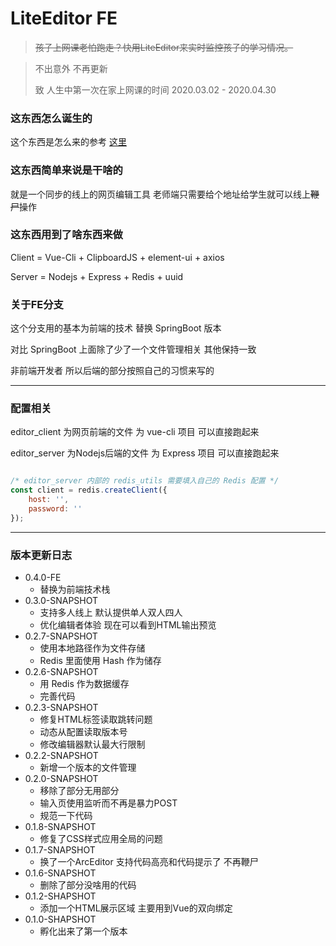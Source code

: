 # LiteEditor FE

> ~~孩子上网课老怕跑走？快用LiteEditor来实时监控孩子的学习情况。~~

> 不出意外 不再更新
>
> 致 人生中第一次在家上网课的时间 2020.03.02 - 2020.04.30

### 这东西怎么诞生的

这个东西是怎么来的参考 [这里](http://code.eggoxygen.top/2020/03/12/LiteEditor-开发记载/)

### 这东西简单来说是干啥的

就是一个同步的线上的网页编辑工具 老师端只需要给个地址给学生就可以线上~~鞭尸~~操作

### 这东西用到了啥东西来做

Client = Vue-Cli + ClipboardJS + element-ui + axios   
   
Server = Nodejs + Express + Redis + uuid   
   

### 关于FE分支

这个分支用的基本为前端的技术 替换 SpringBoot 版本 

对比 SpringBoot 上面除了少了一个文件管理相关 其他保持一致

非前端开发者 所以后端的部分按照自己的习惯来写的

---

### 配置相关

editor_client 为网页前端的文件 为 vue-cli 项目 可以直接跑起来   
   
editor_server 为Nodejs后端的文件 为 Express 项目 可以直接跑起来   
   

```javascript

/* editor_server 内部的 redis_utils 需要填入自己的 Redis 配置 */
const client = redis.createClient({
    host: '',
    password: ''
});

```

---

### 版本更新日志

* 0.4.0-FE
  * 替换为前端技术栈
* 0.3.0-SNAPSHOT
  * 支持多人线上 默认提供单人双人四人
  * 优化编辑者体验 现在可以看到HTML输出预览
* 0.2.7-SNAPSHOT
  * 使用本地路径作为文件存储
  * Redis 里面使用 Hash 作为储存
* 0.2.6-SNAPSHOT
  * 用 Redis 作为数据缓存
  * 完善代码
* 0.2.3-SNAPSHOT
  * 修复HTML标签读取跳转问题
  * 动态从配置读取版本号
  * 修改编辑器默认最大行限制
* 0.2.2-SNAPSHOT
  * 新增一个版本的文件管理
* 0.2.0-SNAPSHOT
  * 移除了部分无用部分
  * 输入页使用监听而不再是暴力POST
  * 规范一下代码
* 0.1.8-SNAPSHOT
  * 修复了CSS样式应用全局的问题
* 0.1.7-SNAPSHOT
  * 换了一个ArcEditor 支持代码高亮和代码提示了 不再鞭尸
* 0.1.6-SNAPSHOT
  * 删除了部分没啥用的代码
* 0.1.2-SHAPSHOT
  * 添加一个HTML展示区域 主要用到Vue的双向绑定
* 0.1.0-SHAPSHOT
  * 孵化出来了第一个版本

